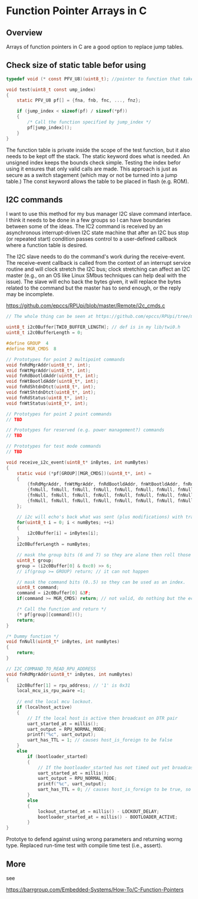 # Function Pointer Arrays in C

## Overview

Arrays of function pointers in C are a good option to replace jump tables.


## Check size of static table befor using

```C
typedef void (* const PFV_U8)(uint8_t); //pointer to function that takes 8 bit unsigned integer

void test(uint8_t const ump_index)
{
    static PFV_U8 pf[] = {fna, fnb, fnc, ..., fnz};

    if (jump_index < sizeof(pf) / sizeof(*pf))
    {
        /* Call the function specified by jump_index */
        pf[jump_index]();
    }
}
```

The function table is private inside the scope of the test function, but it also needs to be kept off the stack. The static keyword does what is needed. An unsigned index keeps the bounds check simple. Testing the index befor using it ensures that only valid calls are made. This approach is just as secure as a switch stagement (which may or not be turned into a jump table.) The const keyword allows the table to be placed in flash (e.g. ROM). 


## I2C commands

I want to use this method for my bus manager I2C slave command interface. I think it needs to be done in a few groups so I can have boundaries between some of the ideas. The IC2 command is received by an asynchronous interrupt-driven I2C state machine that after an I2C bus stop (or repeated start) condition passes control to a user-defined callback where a function table is desired.

The I2C slave needs to do the command's work during the receive-event. The receive-event callback is called from the context of an interrupt service routine and will clock stretch the I2C bus; clock stretching can affect an I2C master (e.g., on an OS like Linux SMbus techniques can help deal with the issue). The slave will echo back the bytes given, it will replace the bytes related to the command but the master has to send enough, or the reply may be incomplete. 

https://github.com/epccs/RPUpi/blob/master/Remote/i2c_cmds.c

```C
// The whole thing can be seen at https://github.com/epccs/RPUpi/tree/master/Remote

uint8_t i2c0Buffer[TWI0_BUFFER_LENGTH]; // def is in my lib/twi0.h
uint8_t i2c0BufferLength = 0;

#define GROUP  4
#define MGR_CMDS  8

// Prototypes for point 2 multipoint commands
void fnRdMgrAddr(uint8_t*, int);
void fnWtMgrAddr(uint8_t*, int);
void fnRdBootldAddr(uint8_t*, int);
void fnWtBootldAddr(uint8_t*, int);
void fnRdShtdnDtct(uint8_t*, int);
void fnWtShtdnDtct(uint8_t*, int);
void fnRdStatus(uint8_t*, int);
void fnWtStatus(uint8_t*, int);

// Prototypes for point 2 point commands
// TBD

// Prototypes for reserved (e.g. power management?) commands
// TBD

// Prototypes for test mode commands
// TBD

void receive_i2c_event(uint8_t* inBytes, int numBytes) 
{
    static void (*pf[GROUP][MGR_CMDS])(uint8_t*, int) = 
    {
        {fnRdMgrAddr, fnWtMgrAddr, fnRdBootldAddr, fnWtBootldAddr, fnRdShtdnDtct, fnWtShtdnDtct, fnRdStatus, fnWtStatus},
        {fnNull, fnNull, fnNull, fnNull, fnNull, fnNull, fnNull, fnNull},
        {fnNull, fnNull, fnNull, fnNull, fnNull, fnNull, fnNull, fnNull},
        {fnNull, fnNull, fnNull, fnNull, fnNull, fnNull, fnNull, fnNull}
    };

    // i2c will echo's back what was sent (plus modifications) with transmit event
    for(uint8_t i = 0; i < numBytes; ++i)
    {
        i2c0Buffer[i] = inBytes[i];    
    }
    i2c0BufferLength = numBytes;

    // mask the group bits (6 and 7) so they are alone then roll those bits to the left so they can be used as an index.
    uint8_t group;
    group = (i2c0Buffer[0] & 0xc0) >> 6;
    // if(group >= GROUP) return; // it can not happen

    // mask the command bits (0..5) so they can be used as an index.
    uint8_t command;
    command = i2c0Buffer[0] &3F;
    if(command >= MGR_CMDS) return; // not valid, do nothing but the echo.

    /* Call the function and return */
    (* pf[group][command])();
    return;	
}

/* Dummy function */
void fnNull(uint8_t* inBytes, int numBytes)
{
    return; 
}

// I2C_COMMAND_TO_READ_RPU_ADDRESS
void fnRdMgrAddr(uint8_t* inBytes, int numBytes)
{
    i2c0Buffer[1] = rpu_address; // '1' is 0x31
    local_mcu_is_rpu_aware =1; 
    
    // end the local mcu lockout. 
    if (localhost_active) 
    {
        // If the local host is active then broadcast on DTR pair
        uart_started_at = millis();
        uart_output = RPU_NORMAL_MODE;
        printf("%c", uart_output); 
        uart_has_TTL = 1; // causes host_is_foreign to be false
    }
    else 
        if (bootloader_started)
        {
            // If the bootloader_started has not timed out yet broadcast on DTR pair
            uart_started_at = millis();
            uart_output = RPU_NORMAL_MODE;
            printf("%c", uart_output); 
            uart_has_TTL = 0; // causes host_is_foreign to be true, so local DTR/RTS is not accepted
        } 
        else
        {
            lockout_started_at = millis() - LOCKOUT_DELAY;
            bootloader_started_at = millis() - BOOTLOADER_ACTIVE;
        }
}
```

Prototye to defend against using wrong parameters and returning worng type. Replaced run-time test with compile time test (i.e., assert).

## More

see

https://barrgroup.com/Embedded-Systems/How-To/C-Function-Pointers
